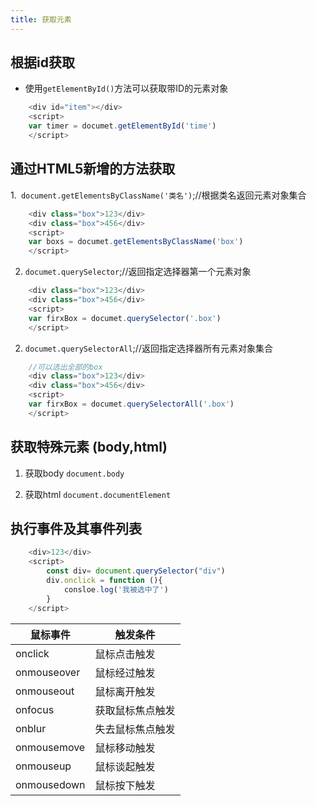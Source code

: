 ```yaml
---
title: 获取元素
---
```

## 根据id获取
+ 使用`getElementById()`方法可以获取带ID的元素对象
```js
    <div id="item"></div>
    <script>
    var timer = documet.getElementById('time')
    </script>
```
## 通过HTML5新增的方法获取
1.` document.getElementsByClassName('类名')`;//根据类名返回元素对象集合
```js
    <div class="box">123</div>
    <div class="box">456</div>
    <script>
    var boxs = documet.getElementsByClassName('box')
    </script>
```
2. `documet.querySelector`;//返回指定选择器第一个元素对象
```js
    <div class="box">123</div>
    <div class="box">456</div>
    <script>
    var firxBox = documet.querySelector('.box')
    </script>
```
2. `documet.querySelectorAll`;//返回指定选择器所有元素对象集合
```js
    //可以选出全部的box
    <div class="box">123</div>
    <div class="box">456</div>
    <script>
    var firxBox = documet.querySelectorAll('.box')
    </script>
```
## 获取特殊元素 (body,html)
1. 获取body `document.body`  

2. 获取html `document.documentElement`

## 执行事件及其事件列表
```js
    <div>123</div>
    <script>
        const div= document.querySelector("div")
        div.onclick = function (){
            consloe.log('我被选中了')
        }
    </script>
```
| 鼠标事件  | 触发条件 |
| ------------- | ------------------------------------------------------------ |
| onclick       | 鼠标点击触发      |
| onmouseover   |  鼠标经过触发     |
| onmouseout    | 鼠标离开触发      |
| onfocus       | 获取鼠标焦点触发  |
| onblur        | 失去鼠标焦点触发  |
| onmousemove   | 鼠标移动触发      |
| onmouseup     | 鼠标谈起触发      |
| onmousedown   | 鼠标按下触发      |